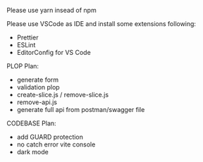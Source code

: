 Please use yarn insead of npm

Please use VSCode as IDE and install some extensions following:
- Prettier
- ESLint
- EditorConfig for VS Code

PLOP Plan:
- generate form
- validation plop
- create-slice.js / remove-slice.js
- remove-api.js
- generate full api from postman/swagger file


CODEBASE Plan:
- add GUARD protection
- no catch error vite console
- dark mode

